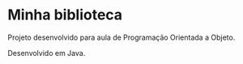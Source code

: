# Minha biblioteca

Projeto desenvolvido para aula de Programação Orientada a Objeto.

Desenvolvido em Java.
